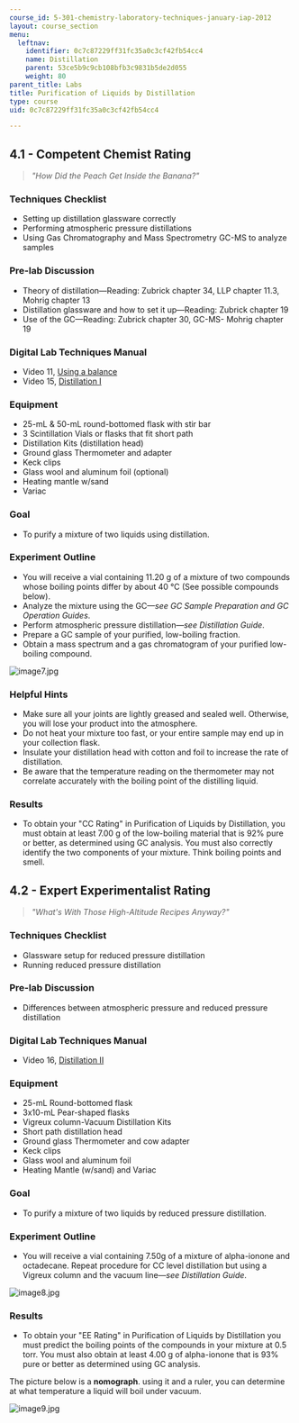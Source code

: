 ```yaml
---
course_id: 5-301-chemistry-laboratory-techniques-january-iap-2012
layout: course_section
menu:
  leftnav:
    identifier: 0c7c87229ff31fc35a0c3cf42fb54cc4
    name: Distillation
    parent: 53ce5b9c9cb108bfb3c9831b5de2d055
    weight: 80
parent_title: Labs
title: Purification of Liquids by Distillation
type: course
uid: 0c7c87229ff31fc35a0c3cf42fb54cc4

---
```


4.1 - Competent Chemist Rating
------------------------------

> _"How Did the Peach Get Inside the Banana?"_

### Techniques Checklist

*   Setting up distillation glassware correctly
*   Performing atmospheric pressure distillations
*   Using Gas Chromatography and Mass Spectrometry GC-MS to analyze samples

### Pre-lab Discussion

*   Theory of distillation—Reading: Zubrick chapter 34, LLP chapter 11.3, Mohrig chapter 13
*   Distillation glassware and how to set it up—Reading: Zubrick chapter 19
*   Use of the GC—Reading: Zubrick chapter 30, GC-MS- Mohrig chapter 19

### Digital Lab Techniques Manual

*   Video 11, [Using a balance](/courses/res-5-0001-digital-lab-techniques-manual-spring-2007/sections/videos/using-a-balance)
*   Video 15, [Distillation I](/courses/res-5-0001-digital-lab-techniques-manual-spring-2007/sections/videos/distillation-i-simple-fractional-distillations)

### Equipment

*   25-mL & 50-mL round-bottomed flask with stir bar
*   3 Scintillation Vials or flasks that fit short path
*   Distillation Kits (distillation head)
*   Ground glass Thermometer and adapter
*   Keck clips
*   Glass wool and aluminum foil (optional)
*   Heating mantle w/sand
*   Variac

### Goal

*   To purify a mixture of two liquids using distillation.

### Experiment Outline

*   You will receive a vial containing 11.20 g of a mixture of two compounds whose boiling points differ by about 40 °C (See possible compounds below).
*   Analyze the mixture using the GC—_see GC Sample Preparation and GC Operation Guides_.
*   Perform atmospheric pressure distillation—_see Distillation Guide_.
*   Prepare a GC sample of your purified, low-boiling fraction.
*   Obtain a mass spectrum and a gas chromatogram of your purified low-boiling compound.

![image7.jpg](/coursemedia/5-301-chemistry-laboratory-techniques-january-iap-2012/f974ee496cfd1cb93b990a027932db56_image7.jpg)

### Helpful Hints

*   Make sure all your joints are lightly greased and sealed well. Otherwise, you will lose your product into the atmosphere.
*   Do not heat your mixture too fast, or your entire sample may end up in your collection flask.
*   Insulate your distillation head with cotton and foil to increase the rate of distillation.
*   Be aware that the temperature reading on the thermometer may not correlate accurately with the boiling point of the distilling liquid.

### Results

*   To obtain your "CC Rating" in Purification of Liquids by Distillation, you must obtain at least 7.00 g of the low-boiling material that is 92% pure or better, as determined using GC analysis. You must also correctly identify the two components of your mixture. Think boiling points and smell.

4.2 - Expert Experimentalist Rating
-----------------------------------

> _"What's With Those High-Altitude Recipes Anyway?"_

### Techniques Checklist

*   Glassware setup for reduced pressure distillation
*   Running reduced pressure distillation

### Pre-lab Discussion

*   Differences between atmospheric pressure and reduced pressure distillation

### Digital Lab Techniques Manual

*   Video 16, [Distillation II](/courses/res-5-0001-digital-lab-techniques-manual-spring-2007/sections/videos/distillation-ii-vacuum-distillations)

### Equipment

*   25-mL Round-bottomed flask
*   3x10-mL Pear-shaped flasks
*   Vigreux column-Vacuum Distillation Kits
*   Short path distillation head
*   Ground glass Thermometer and cow adapter
*   Keck clips
*   Glass wool and aluminum foil
*   Heating Mantle (w/sand) and Variac

### Goal

*   To purify a mixture of two liquids by reduced pressure distillation.

### Experiment Outline

*   You will receive a vial containing 7.50g of a mixture of alpha-ionone and octadecane. Repeat procedure for CC level distillation but using a Vigreux column and the vacuum line—_see Distillation Guide_.

![image8.jpg](/coursemedia/5-301-chemistry-laboratory-techniques-january-iap-2012/fd7035839db3826cc59d4e6f2d749510_image8.jpg)

### Results

*   To obtain your "EE Rating" in Purification of Liquids by Distillation you must predict the boiling points of the compounds in your mixture at 0.5 torr. You must also obtain at least 4.00 g of alpha-ionone that is 93% pure or better as determined using GC analysis.

The picture below is a **nomograph**. using it and a ruler, you can determine at what temperature a liquid will boil under vacuum.

![image9.jpg](/coursemedia/5-301-chemistry-laboratory-techniques-january-iap-2012/34ba7981d954965688601fa7e5e4b71a_image9.jpg)